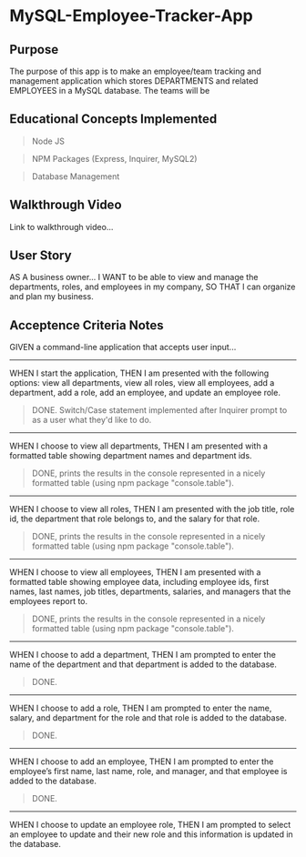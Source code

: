# MySQL-Employee-Tracker-App

## Purpose

The purpose of this app is to make an employee/team tracking and management application which stores DEPARTMENTS and related EMPLOYEES in a MySQL database.  The teams will be 

## Educational Concepts Implemented

>Node JS

>NPM Packages (Express, Inquirer, MySQL2)

>Database Management

## Walkthrough Video

Link to walkthrough video...

## User Story

AS A business owner...
I WANT to be able to view and manage the departments, roles, and employees in my company,
SO THAT I can organize and plan my business.

## Acceptence Criteria Notes

GIVEN a command-line application that accepts user input...

- - - - -
WHEN I start the application,
THEN I am presented with the following options: view all departments, view all roles, view all employees, add a department, add a role, add an employee, and update an employee role.
>DONE.  Switch/Case statement implemented after Inquirer prompt to as a user what they'd like to do.

- - - - -
WHEN I choose to view all departments,
THEN I am presented with a formatted table showing department names and department ids.
>DONE, prints the results in the console represented in a nicely formatted table (using npm package "console.table").

- - - - -
WHEN I choose to view all roles,
THEN I am presented with the job title, role id, the department that role belongs to, and the salary for that role.
>DONE, prints the results in the console represented in a nicely formatted table (using npm package "console.table").

- - - - -
WHEN I choose to view all employees,
THEN I am presented with a formatted table showing employee data, including employee ids, first names, last names, job titles, departments, salaries, and managers that the employees report to.
>DONE, prints the results in the console represented in a nicely formatted table (using npm package "console.table").

- - - - -
WHEN I choose to add a department,
THEN I am prompted to enter the name of the department and that department is added to the database.
>DONE.

- - - - -
WHEN I choose to add a role,
THEN I am prompted to enter the name, salary, and department for the role and that role is added to the database.
>DONE.

- - - - -
WHEN I choose to add an employee,
THEN I am prompted to enter the employee’s first name, last name, role, and manager, and that employee is added to the database.
>DONE.

- - - - -
WHEN I choose to update an employee role,
THEN I am prompted to select an employee to update and their new role and this information is updated in the database.